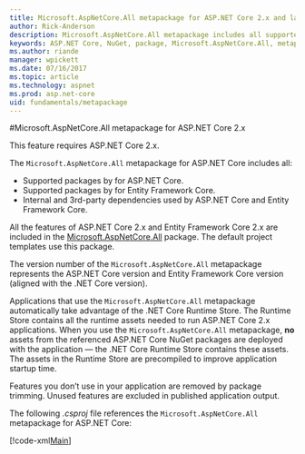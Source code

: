 ```yaml
---
title: Microsoft.AspNetCore.All metapackage for ASP.NET Core 2.x and later
author: Rick-Anderson
description: Microsoft.AspNetCore.All metapackage includes all supported packages.
keywords: ASP.NET Core, NuGet, package, Microsoft.AspNetCore.All, metapackage
ms.author: riande
manager: wpickett
ms.date: 07/16/2017
ms.topic: article
ms.technology: aspnet
ms.prod: asp.net-core
uid: fundamentals/metapackage
---
```


#Microsoft.AspNetCore.All metapackage for ASP.NET Core 2.x

This feature requires ASP.NET Core 2.x.

The `Microsoft.AspNetCore.All` metapackage for ASP.NET Core includes all:

* Supported packages by for ASP.NET Core.
* Supported packages by for Entity Framework Core. 
* Internal and 3rd-party dependencies used by ASP.NET Core and Entity Framework Core. 

All the features of ASP.NET Core 2.x and Entity Framework Core 2.x are included in the [Microsoft.AspNetCore.All](https://www.nuget.org/packages/Microsoft.AspNetCore.All) package. The default project templates use this package.

The version number of the `Microsoft.AspNetCore.All` metapackage represents the ASP.NET Core version and Entity Framework Core version (aligned with the .NET Core version).

Applications that use the `Microsoft.AspNetCore.All` metapackage automatically take advantage of the .NET Core Runtime Store. The Runtime Store contains all the runtime assets needed to run ASP.NET Core 2.x applications. When you use the `Microsoft.AspNetCore.All` metapackage, **no** assets from the referenced ASP.NET Core NuGet packages are deployed with the application &mdash; the .NET Core Runtime Store contains these assets. The assets in the Runtime Store are precompiled to improve application startup time.

Features you don’t use in your application are removed by package trimming. Unused features are excluded in published application output.

The following *.csproj* file references the `Microsoft.AspNetCore.All` metapackage for ASP.NET Core:

[!code-xml[Main](..\mvc\views\view-compilation\sample\MvcRazorCompileOnPublish2.csproj?highlight=9)]
